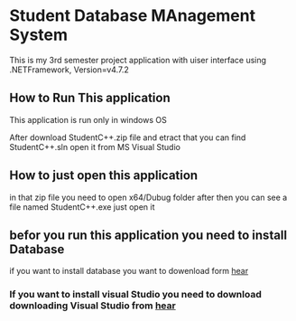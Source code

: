 # Student Database MAnagement System
This is my 3rd semester project application with uiser interface using .NETFramework, Version=v4.7.2

## How to Run This application
This application is run only in windows OS

After download StudentC++.zip file and etract that you can find StudentC++.sln open it from MS Visual Studio 

## How to just open this application 
in that zip file you need to open x64/Dubug folder 
after then you can see a file named StudentC++.exe just open it

## befor you run this application you need to install Database 
if you want to install database you want to dowenload form [hear](https://visualstudio.microsoft.com/thank-you-downloading-visual-studio/?sku=Community&channel=Release&version=VS2022&source=VSLandingPage&passive=false&cid=2030)

### If you want to install visual Studio you need to download downloading Visual Studio from [hear](https://visualstudio.microsoft.com/thank-you-downloading-visual-studio/?sku=Community&channel=Release&version=VS2022&source=VSLandingPage&cid=2030&passive=false)
